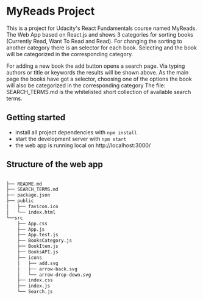# MyReads Project

This is a project for Udacity's React Fundamentals course named MyReads. 
The Web App based on React.js and shows 3 categories for sorting books (Currently Read, Want To Read and Read). For changing the sorting to another category there is an selector for each book. Selecting and the book will be categorized in the corresponding category.

For adding a new book the add button opens a search page. Via typing authors or title or keywords the results will be shown above. As the main page the books have got a selector, choosing one of the options the book will also be categorized in the corresponding category
The file: SEARCH_TERMS.md is the whitelisted short collection of available search terms.

## Getting started

* install all project dependencies with `npm install`
* start the development server with `npm start`
* the web app is running local on http://localhost:3000/

## Structure of the web app

```bash

├── README.md 
├── SEARCH_TERMS.md 
├── package.json
├── public
│   ├── favicon.ico 
│   └── index.html 
└──src
    ├── App.css 
    ├── App.js 
    ├── App.test.js 
    ├── BooksCategory.js  
    ├── BookItem.js 
    ├── BooksAPI.js 
    ├── icons 
    │   ├── add.svg
    │   ├── arrow-back.svg
    │   └── arrow-drop-down.svg
    ├── index.css 
    ├── index.js 
    └── Search.js
  
```

